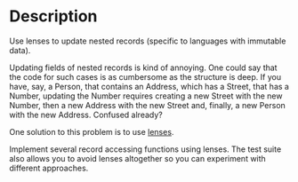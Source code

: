 # Description

Use lenses to update nested records (specific to languages with immutable data).

Updating fields of nested records is kind of annoying. One could say that the
code for such cases is as cumbersome as the structure is deep. If you have, say,
a Person, that contains an Address, which has a Street, that has a Number, updating
the Number requires creating a new Street with the new Number, then a new Address
with the new Street and, finally, a new Person with the new Address. Confused already?

One solution to this problem is to use [lenses](https://en.wikibooks.org/wiki/Haskell/Lenses_and_functional_references).

Implement several record accessing functions using lenses. The test suite also allows
you to avoid lenses altogether so you can experiment with different approaches.
